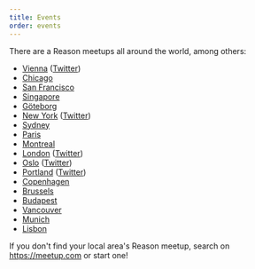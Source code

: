 ```yaml
---
title: Events
order: events
---
```


There are a Reason meetups all around the world, among others:

- [Vienna](https://www.meetup.com/Reason-Vienna/) ([Twitter](https://twitter.com/reasonvienna))
- [Chicago](https://www.meetup.com/Chicago-ReasonML/)
- [San Francisco](https://www.meetup.com/sv-ocaml/)
- [Singapore](https://www.meetup.com/SG-OCaml/)
- [Göteborg](https://www.meetup.com/got-lambda/)
- [New York](https://www.meetup.com/ReasonML-NYC/) ([Twitter](https://twitter.com/nycreasonml))
- [Sydney](https://www.meetup.com/reason-sydney/)
- [Paris](https://www.meetup.com/ReasonML-Paris/)
- [Montreal](https://www.meetup.com/ReasonMTL/)
- [London](https://www.meetup.com/ReasonLDN/) ([Twitter](https://twitter.com/reasonldn))
- [Oslo](https://www.meetup.com/Reason-Oslo/) ([Twitter](http://twitter.com/reasonoslo/))
- [Portland](https://www.meetup.com/Portland-ReasonML/) ([Twitter](https://twitter.com/ReasonPDX))
- [Copenhagen](https://www.meetup.com/preview/ReasonML-CPH)
- [Brussels](https://www.meetup.com/ReasonML-BXL/)
- [Budapest](https://www.meetup.com/ReasonML-Budapest/)
- [Vancouver](https://www.meetup.com/Reason-Vancouver/)
- [Munich](https://www.meetup.com/Munich-ReasonML-Meetup)
- [Lisbon](https://www.meetup.com/ReasonML-Lisbon)

If you don't find your local area's Reason meetup, search on https://meetup.com or start one!
